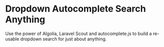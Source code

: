 # Dropdown Autocomplete Search Anything

Use the power of Algolia, Laravel Scout and autocomplete.js to build a re-usable dropdown search for just about anything.